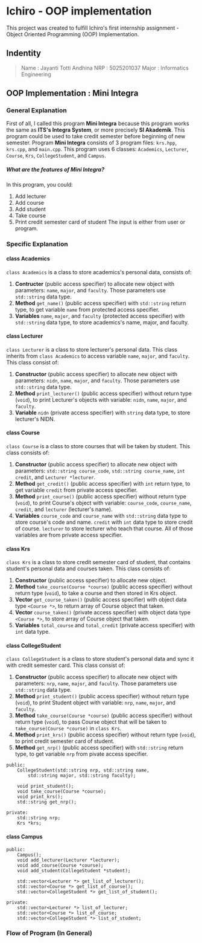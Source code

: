 # Ichiro - OOP implementation
This project was created to fulfill Ichiro's first internship assignment - Object Oriented Programming (OOP) Implementation.

## Indentity
> Name    : Jayanti Totti Andhina
> NRP     : 5025201037
> Major   : Informatics Engineering

## OOP Implementation : Mini Integra

### General Explanation
First of all, I called this program **Mini Integra** because this program works the same as **ITS's Integra System**, or more precisely **SI Akademik**. This program could be used to take credit semester before beginning of new semester. Program **Mini Integra** consists of 3 program files: `krs.hpp`, `krs.cpp`, and `main.cpp`. This program uses 6 classes: `Academics`, `Lecturer`, `Course`, `Krs`, `CollegeStudent`, and `Campus`.

##### What are the features of **Mini Integra**?
In this program, you could:
1. Add lecturer 
2. Add course
3. Add student
4. Take course
5. Print credit semester card of student
The input is either from user or program.

### Specific Explanation
#### class Academics
`class Academics` is a class to store academics's personal data, consists of:
1. **Contructer** (public access specifier) to allocate new object with parameters: `name`, `major`, and `faculty`. Those parameters use `std::string` data type.
2. **Method** `get_name()` (public access specifier) with `std::string` return type, to get variable `name` from protected access specifier.
3. **Variables** `name`, `major`, and `faculty` (protected access specifier) with `std::string` data type, to store academics's name, major, and faculty.

#### class Lecturer
`class Lecturer` is a class to store lecturer's personal data. This class inherits from `class Academics` to access variable `name`, `major`, and `faculty`. This class consist of:
1. **Constructor** (public access specifier) to allocate new object with parameters: `nidn`, `name`, `major`, and `faculty`. Those parameters use `std::string` data type.
2. **Method** `print_lecturer()` (public access specifier) without return type (`void`), to print Lecturer's objects with variable: `nidn`, `name`, `major`, and `faculty`.
3. **Variable** `nidn` (private access specifier) with `string` data type, to store lecturer's NIDN.

#### class Course
`class Course` is a class to store courses that will be taken by student. This class consists of:
1. **Constructor** (public access specifier) to allocate new object with parameters: `std::string course_code`, `std::string course_name`, `int credit`, and `Lecturer *lecturer`.
2. **Method** `get_credit()` (public access specifier) with `int` return type, to get variable `credit` from private access specifier.
3. **Method** `print_course()` (public access specifier) without return type (`void`), to print Course's object with variable: `course_code`, `course_name`, `credit`, and `lecturer` (lecturer's name).
4. **Variables** `course_code` and `course_name` with `std::string` data type to store course's code and name. `credit` with `int` data type to store credit of course. `lecturer` to store lecturer who teach that course. All of those variables are from private access specifier.

#### class Krs
`class Krs` is a class to store credit semester card of student, that contains student's personal data and courses taken. This class consists of:
1. **Constructor** (public access specifier) to allocate new object.
2. **Method** `take_course(Course *course)` (public access specifier) without return type (`void`), to take a course and then stored in Krs object.
3. **Vector** `get_course_taken()` (public access specifier) with object data type `<Course *>`, to return array of Course object that taken.
4. **Vector** `course_taken()` (private access specifier) with object data type `<Course *>`, to store array of Course object that taken.
5. **Variables** `total_course` and `total_credit` (private access specifier) with `int` data type.

#### class CollegeStudent
`class CollegeStudent` is a class to store student's personal data and sync it with credit semester card. This class consist of:
1. **Constructor** (public access specifier) to allocate new object with parameters: `nrp`, `name`, `major`, and `faculty`. Those parameters use `std::string` data type.
2. **Method** `print_student()` (public access specifier) without return type (`void`), to print Student object with variable: `nrp`, `name`, `major`, and `faculty`.
3. **Method** `take_course(Course *course)` (public access specifier) without return type (`void`), to pass Course object that will be taken to `take_course(Course *course)` in `class Krs`.
4. **Method** `print_krs()` (public access specifier) without return type (`void`), to print credit semester card of student.
5. **Method** `get_nrp()` (public access specifier) with `std::string` return type, to get variable `nrp` from pivate access specifier.
```
public:
    CollegeStudent(std::string nrp, std::string name,
        std::string major, std::string faculty);

    void print_student();
    void take_course(Course *course);
    void print_krs();
    std::string get_nrp();

private:
    std::string nrp;
    Krs *krs;
```
#### class Campus
```
public:
    Campus();
    void add_lecturer(Lecturer *lecturer);
    void add_course(Course *course);
    void add_student(CollegeStudent *student);

    std::vector<Lecturer *> get_list_of_lecturer();
    std::vector<Course *> get_list_of_course();
    std::vector<CollegeStudent *> get_list_of_student();

private:
    std::vector<Lecturer *> list_of_lecturer;
    std::vector<Course *> list_of_course;
    std::vector<CollegeStudent *> list_of_student;
```


### Flow of Program (In General)
